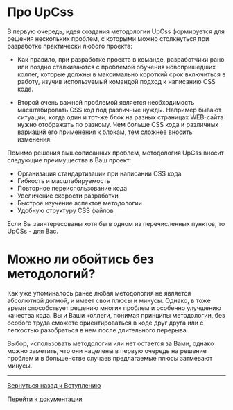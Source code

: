 # Про UpCss

В первую очередь, идея создания методологии UpCss формируется для решения
нескольких проблем, с которыми можно столкнуться при разработке практически
любого проекта:  

* Как правило, при разработке проекта в команде, разработчики рано или поздно 
сталкиваются с проблемой обучения новопришедших коллег, которые должны 
в максимально короткий срок включиться в работу, изучив используемый командой 
подход к написанию CSS кода.
 
* Второй очень важной проблемой является необходимость масштабировать CSS код 
под различные нужды. Например бывают ситуации, когда один и тот-же блок на 
разных страницах WEB-сайта нужно отображать по разному. Чем больше CSS кода 
и различных вариаций его применения к блокам, тем сложнее вносить изменения.

Помимо решения вышеописанных проблем, методология UpCss вносит следующие 
преимущества в Ваш проект:

* Организация стандартизации при написании CSS кода
* Гибкость и масштабируемость
* Повторное переиспользование кода
* Увеличение скорости разработки
* Быстрое изучение аспектов методологии
* Удобную структуру CSS файлов


Если Вы заинтересованы хотя бы в одном из перечисленных пунктов, 
то UpCSs - для Вас.


# Можно ли обойтись без методологий?

Как уже упоминалось ранее любая методология не является абсолютной догмой, 
и имеет свои плюсы и минусы. Однако, в тоже время способствует решению многих проблем
и особенно улучшению качества кода. Вы и Ваши коллеги, понимая принципы методологии, 
без особого труда сможете ориентироваться в коде друг друга или с легкостью разобраться 
в нем после длительного перерыва.

Выбор, использовать методологии или нет остается за Вами, однако можно заметить,
что они нацелены в первую очередь на решение проблем и в большенстве случаев 
предлагаемые плюсы затмевают минусы.

--------

[Вернуться назад к Вступлению](./introduction.md)

[Перейти к документации](https://github.com/nepster-web/UpCss#%D0%94%D0%BE%D0%BA%D1%83%D0%BC%D0%B5%D0%BD%D1%82%D0%B0%D1%86%D0%B8%D1%8F)